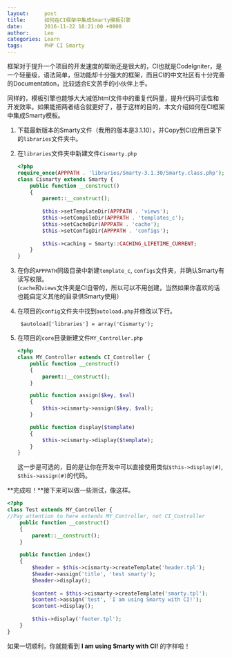 ```yaml
---
layout:     post
title:      如何在CI框架中集成Smarty模板引擎
date:       2016-11-22 18:21:00 +0800
author:     Leo
categories: Learn
tags:       PHP CI Smarty
---
```

框架对于提升一个项目的开发速度的帮助还是很大的，CI也就是CodeIgniter，是一个轻量级，语法简单，但功能却十分强大的框架，而且CI的中文社区有十分完善的Documentation，比较适合E文苦手的小伙伴上手。

同样的，模板引擎也能够大大减低html文件中的重复代码量，提升代码可读性和开发效率。如果能把两者结合就更好了，基于这样的目的，本文介绍如何在CI框架中集成Smarty模板。

1. 下载最新版本的Smarty文件（我用的版本是3.1.10），并Copy到CI应用目录下的`libraries`文件夹中。
2. 在`libraries`文件夹中新建文件`Cismarty.php`

	```php
	<?php
	require_once(APPPATH . 'libraries/Smarty-3.1.30/Smarty.class.php');
	class Cismarty extends Smarty {
		public function __construct()
		{
			parent::__construct();
		
			$this->setTemplateDir(APPPATH . 'views');
			$this->setCompileDir(APPPATH . 'templates_c');
			$this->setCacheDir(APPPATH . 'cache');
			$this->setConfigDir(APPPATH . 'configs');
		
			$this->caching = Smarty::CACHING_LIFETIME_CURRENT;
		}
	}
	```

3. 在你的`APPPATH`同级目录中新建`template_c`, `configs`文件夹，并确认Smarty有读写权限。<br>
   (`cache`和`views`文件夹是CI自带的，所以可以不用创建，当然如果你喜欢的话也能自定义其他的目录供Smarty使用）

4. 在项目的`config`文件夹中找到`autoload.php`并修改以下行。

		$autoload['libraries'] = array('Cismarty');

5. 在项目的`core`目录新建文件`MY_Controller.php`

	```php
	<?php
	class MY_Controller extends CI_Controller {
		public function __construct()
		{
			parent::__construct();
		}
	
		public function assign($key, $val)
		{
			$this->cismarty->assign($key, $val);
		}
	
		public function display($template)
		{
			$this->cismarty->display($template);
		}
	}
	```

   这一步是可选的，目的是让你在开发中可以直接使用类似`$this->display(#)`, `$this->assign(#)`的代码。
   
**完成啦！**接下来可以做一些测试，像这样。

```php
<?php
class Test extends MY_Controller {
//Pay attention to here extends MY_Controller, not CI_Controller
	public function __construct()
	{
		parent::__construct();
	}
	
	public function index()
	{
		$header = $this->cismarty->createTemplate('header.tpl');
		$header->assign('title', 'test smarty');
		$header->display();
		
		$content = $this->cismarty->createTemplate('smarty.tpl');
		$content->assign('test', 'I am using Smarty with CI!');
		$content->display();
		
		$this->display('footer.tpl');
	}
}
```

如果一切顺利，你就能看到 **I am using Smarty with CI!** 的字样啦！

